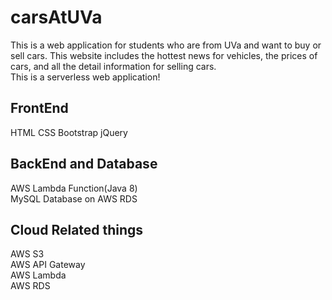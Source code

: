 # carsAtUVa
This is a web application for students who are from UVa and want to buy or sell cars. This website includes the hottest news for vehicles, the prices of cars, and all the detail information for selling cars.<br>
This is a serverless web application!

## FrontEnd
HTML
CSS
Bootstrap
jQuery

## BackEnd and Database
AWS Lambda Function(Java 8)<br>
MySQL Database on AWS RDS

## Cloud Related things
AWS S3<br>
AWS API Gateway<br>
AWS Lambda<br>
AWS RDS<br>
